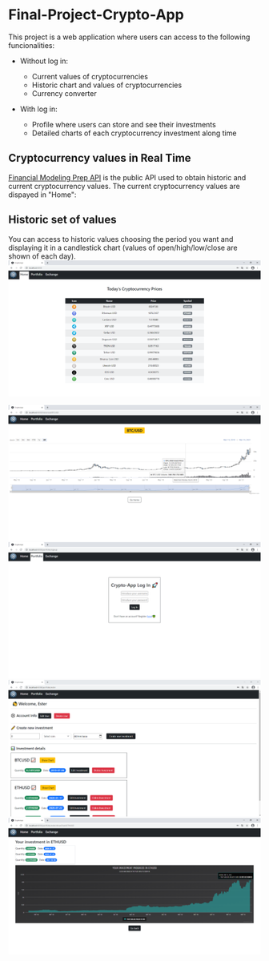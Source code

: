 # Final-Project-Crypto-App

This project is a web application where users can access to the following funcionalities:
  - Without log in:
    - Current values of cryptocurrencies
    - Historic chart and values of cryptocurrencies
    - Currency converter
    
  - With log in:
    - Profile where users can store and see their investments
    - Detailed charts of each cryptocurrency investment along time
## Cryptocurrency values in Real Time 
[Financial Modeling Prep API](https://financialmodelingprep.com/developer/docs/) is the public API used to obtain historic and current cryptocurrency values. The current cryptocurrency values are dispayed in "Home":

## Historic set of values  
You can access to historic values choosing the period you want and displaying it in a candlestick chart (values of open/high/low/close are shown of each day).
![alt text](https://github.com/ester-naranjo-rodrigo/Final-Project-Crypto-App/blob/main/img/home.PNG)


![alt text](https://github.com/ester-naranjo-rodrigo/Final-Project-Crypto-App/blob/main/img/historic.PNG)
![alt text](https://github.com/ester-naranjo-rodrigo/Final-Project-Crypto-App/blob/main/img/logIn.PNG)
![alt text](https://github.com/ester-naranjo-rodrigo/Final-Project-Crypto-App/blob/main/img/portfolio.PNG)
![alt text](https://github.com/ester-naranjo-rodrigo/Final-Project-Crypto-App/blob/main/img/portfoliochart.PNG)
